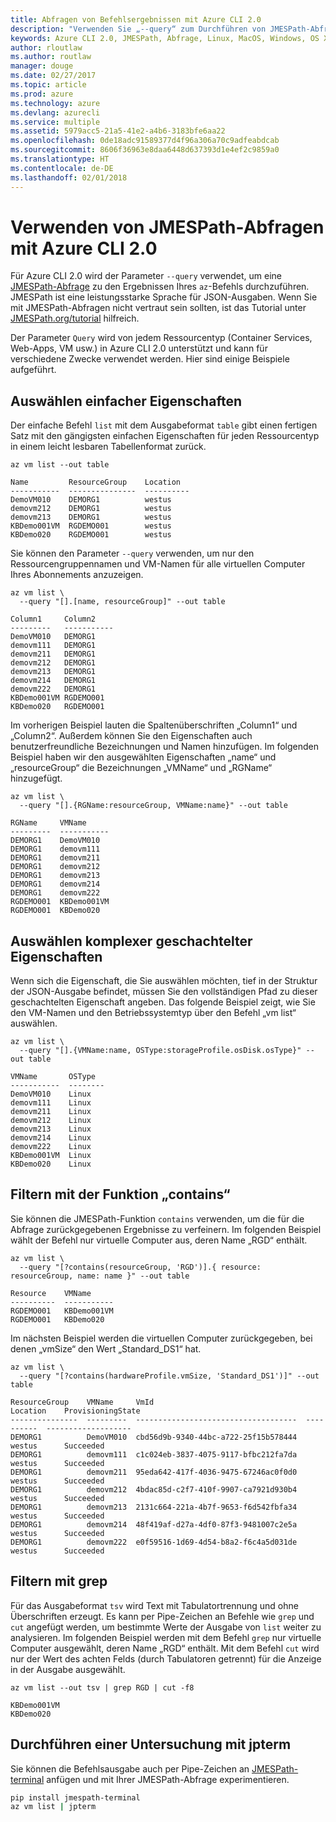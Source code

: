 ```yaml
---
title: Abfragen von Befehlsergebnissen mit Azure CLI 2.0
description: "Verwenden Sie „--query“ zum Durchführen von JMESPath-Abfragen für die Ausgabe von Azure CLI 2.0-Befehlen."
keywords: Azure CLI 2.0, JMESPath, Abfrage, Linux, MacOS, Windows, OS X
author: rloutlaw
ms.author: routlaw
manager: douge
ms.date: 02/27/2017
ms.topic: article
ms.prod: azure
ms.technology: azure
ms.devlang: azurecli
ms.service: multiple
ms.assetid: 5979acc5-21a5-41e2-a4b6-3183bfe6aa22
ms.openlocfilehash: 0de18adc91589377d4f96a306a70c9adfeabdcab
ms.sourcegitcommit: 8606f36963e8daa6448d637393d1e4ef2c9859a0
ms.translationtype: HT
ms.contentlocale: de-DE
ms.lasthandoff: 02/01/2018
---
```

# <a name="using-jmespath-queries-with-azure-cli-20"></a>Verwenden von JMESPath-Abfragen mit Azure CLI 2.0

Für Azure CLI 2.0 wird der Parameter `--query` verwendet, um eine [JMESPath-Abfrage](http://jmespath.org) zu den Ergebnissen Ihres `az`-Befehls durchzuführen. JMESPath ist eine leistungsstarke Sprache für JSON-Ausgaben.  Wenn Sie mit JMESPath-Abfragen nicht vertraut sein sollten, ist das Tutorial unter [JMESPath.org/tutorial](http://JMESPath.org/tutorial.html) hilfreich.

Der Parameter `Query` wird von jedem Ressourcentyp (Container Services, Web-Apps, VM usw.) in Azure CLI 2.0 unterstützt und kann für verschiedene Zwecke verwendet werden.  Hier sind einige Beispiele aufgeführt.

## <a name="selecting-simple-properties"></a>Auswählen einfacher Eigenschaften

Der einfache Befehl `list` mit dem Ausgabeformat `table` gibt einen fertigen Satz mit den gängigsten einfachen Eigenschaften für jeden Ressourcentyp in einem leicht lesbaren Tabellenformat zurück.

```azurecli-interactive
az vm list --out table
```

```
Name         ResourceGroup    Location
-----------  ---------------  ----------
DemoVM010    DEMORG1          westus
demovm212    DEMORG1          westus
demovm213    DEMORG1          westus
KBDemo001VM  RGDEMO001        westus
KBDemo020    RGDEMO001        westus
```

Sie können den Parameter `--query` verwenden, um nur den Ressourcengruppennamen und VM-Namen für alle virtuellen Computer Ihres Abonnements anzuzeigen.

```azurecli-interactive
az vm list \
  --query "[].[name, resourceGroup]" --out table
```

```
Column1     Column2
---------   -----------
DemoVM010   DEMORG1
demovm111   DEMORG1
demovm211   DEMORG1
demovm212   DEMORG1
demovm213   DEMORG1
demovm214   DEMORG1
demovm222   DEMORG1
KBDemo001VM RGDEMO001
KBDemo020   RGDEMO001
```

Im vorherigen Beispiel lauten die Spaltenüberschriften „Column1“ und „Column2“.  Außerdem können Sie den Eigenschaften auch benutzerfreundliche Bezeichnungen und Namen hinzufügen.  Im folgenden Beispiel haben wir den ausgewählten Eigenschaften „name“ und „resourceGroup“ die Bezeichnungen „VMName“ und „RGName“ hinzugefügt.


```azurecli-interactive
az vm list \
  --query "[].{RGName:resourceGroup, VMName:name}" --out table
```

```
RGName     VMName
---------  -----------
DEMORG1    DemoVM010
DEMORG1    demovm111
DEMORG1    demovm211
DEMORG1    demovm212
DEMORG1    demovm213
DEMORG1    demovm214
DEMORG1    demovm222
RGDEMO001  KBDemo001VM
RGDEMO001  KBDemo020
```

## <a name="selecting-complex-nested-properties"></a>Auswählen komplexer geschachtelter Eigenschaften

Wenn sich die Eigenschaft, die Sie auswählen möchten, tief in der Struktur der JSON-Ausgabe befindet, müssen Sie den vollständigen Pfad zu dieser geschachtelten Eigenschaft angeben. Das folgende Beispiel zeigt, wie Sie den VM-Namen und den Betriebssystemtyp über den Befehl „vm list“ auswählen.

```azurecli-interactive
az vm list \
  --query "[].{VMName:name, OSType:storageProfile.osDisk.osType}" --out table
```

```
VMName       OSType
-----------  --------
DemoVM010    Linux
demovm111    Linux
demovm211    Linux
demovm212    Linux
demovm213    Linux
demovm214    Linux
demovm222    Linux
KBDemo001VM  Linux
KBDemo020    Linux
```

## <a name="filter-with-the-contains-function"></a>Filtern mit der Funktion „contains“

Sie können die JMESPath-Funktion `contains` verwenden, um die für die Abfrage zurückgegebenen Ergebnisse zu verfeinern.
Im folgenden Beispiel wählt der Befehl nur virtuelle Computer aus, deren Name „RGD“ enthält.

```azurecli-interactive
az vm list \
  --query "[?contains(resourceGroup, 'RGD')].{ resource: resourceGroup, name: name }" --out table
```

```
Resource    VMName
----------  -----------
RGDEMO001   KBDemo001VM
RGDEMO001   KBDemo020
```

Im nächsten Beispiel werden die virtuellen Computer zurückgegeben, bei denen „vmSize“ den Wert „Standard_DS1“ hat.

```azurecli-interactive
az vm list \
  --query "[?contains(hardwareProfile.vmSize, 'Standard_DS1')]" --out table
```

```
ResourceGroup    VMName     VmId                                  Location    ProvisioningState
---------------  ---------  ------------------------------------  ----------  -------------------
DEMORG1          DemoVM010  cbd56d9b-9340-44bc-a722-25f15b578444  westus      Succeeded
DEMORG1          demovm111  c1c024eb-3837-4075-9117-bfbc212fa7da  westus      Succeeded
DEMORG1          demovm211  95eda642-417f-4036-9475-67246ac0f0d0  westus      Succeeded
DEMORG1          demovm212  4bdac85d-c2f7-410f-9907-ca7921d930b4  westus      Succeeded
DEMORG1          demovm213  2131c664-221a-4b7f-9653-f6d542fbfa34  westus      Succeeded
DEMORG1          demovm214  48f419af-d27a-4df0-87f3-9481007c2e5a  westus      Succeeded
DEMORG1          demovm222  e0f59516-1d69-4d54-b8a2-f6c4a5d031de  westus      Succeeded
```

## <a name="filter-with-grep"></a>Filtern mit grep

Für das Ausgabeformat `tsv` wird Text mit Tabulatortrennung und ohne Überschriften erzeugt. Es kann per Pipe-Zeichen an Befehle wie `grep` und `cut` angefügt werden, um bestimmte Werte der Ausgabe von `list` weiter zu analysieren. Im folgenden Beispiel werden mit dem Befehl `grep` nur virtuelle Computer ausgewählt, deren Name „RGD“ enthält.  Mit dem Befehl `cut` wird nur der Wert des achten Felds (durch Tabulatoren getrennt) für die Anzeige in der Ausgabe ausgewählt.

```azurecli-interactive
az vm list --out tsv | grep RGD | cut -f8
```

```
KBDemo001VM
KBDemo020
```

## <a name="explore-with-jpterm"></a>Durchführen einer Untersuchung mit jpterm

Sie können die Befehlsausgabe auch per Pipe-Zeichen an [JMESPath-terminal](https://github.com/jmespath/jmespath.terminal) anfügen und mit Ihrer JMESPath-Abfrage experimentieren.

```bash
pip install jmespath-terminal
az vm list | jpterm
```

